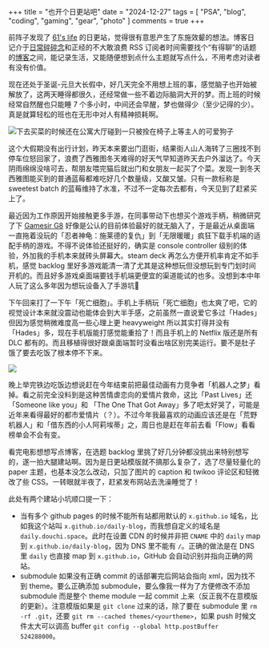 +++
title = "也开个日更站吧"
date = "2024-12-27"
tags = [
    "PSA",
    "blog",
    "coding",
    "gaming",
    "gear",
    "photo"
]
comments = true
+++

前阵子发现了 [61's life](https://61.life/) 的日更站，觉得很有意思产生了东施效颦的想法。博客日记介于[日常碎碎念](https://douchi.space/@mtfront)和正经的不大敢浪费 RSS 订阅者时间需要找个“有得聊”的话题的[博客](https://blog.douchi.space)之间，能记录生活，又能随便想到点什么主题就写点什么，不用考虑对读者有没有价值。

现在还处于圣诞-元旦大长假中，好几天完全不用想上班的事，感觉脑子也开始被解放了，这两天睡得都很久，还经常做一些不着边际脑洞大开的梦。而上班的时候经常自然醒也只能睡 7 个多小时，中间还会早醒，梦也做得少（至少记得的少）。真是就算轻松的班也在无形中对人有精神损耗啊。

![下去买菜的时候还在公寓大厅碰到一只被拴在椅子上等主人的可爱狗子](https://media.douchi.space/douchi/media_attachments/files/113/729/187/561/007/815/original/90b2b9032f4fb105.png)

这个大假期没有出行计划，昨天本来要出门逛街，结果街人山人海转了三圈找不到停车位怒回家了，浪费了西雅图冬天难得的好天气早知道昨天去户外溜达了。今天阴雨绵绵没啥可去，帮朋友喂完猫后就出门和女朋友一起买了个菜。发现一到冬天西雅图能买到的普通蓝莓都难吃好几个数量级，又酸又皱。只有一款标称是 sweetest batch 的蓝莓维持了水准，不过不一定每次去都有，今天见到了赶紧买上了。

最近因为工作原因开始接触更多手游，在同事带动下也想买个游戏手柄，稍微研究了下 [Gamesir G8](https://amzn.to/4fx0vvn) 好像是公认的目前体验最好的就无脑入了，于是最近从桌面端一直拖着没玩的「忍者神龟：施莱德的复仇」到「无限暖暖」疯狂下载手机端的适配手柄的游戏。不得不说体验还挺好的，确实是 console controller 级别的体验，外加我的手机本来就砖头屏幕大。steam deck 再怎么方便开机率肯定不如手机，感觉 backlog 里好多游戏能清一清了尤其是这种想玩但没想玩到专门划时间开机的。而且好多游戏桌面端要钱手机端更便宜的渠道能试的也多。没想到本中年人玩了这么多年因为想玩设备入了手游坑🤣 

下午回来打了一下午「死亡细胞」。手机上手柄玩「死亡细胞」也太爽了吧，它的视觉设计本来就没震动也能体会到大半手感，之前虽然一直说爱它多过「Hades」但因为感觉稍微难度高一些心理上更 heavyweight 所以其实打得并没有「Hades」多，现在手机版能打感觉能重拾了！而且手机上的 Netflix 版还是所有 DLC 都有的。而且移植得很好跟桌面端暂时没看出啥区别完美运行。要不是肚子饿了要去吃饭了根本停不下来。

![](https://media.douchi.space/douchi/media_attachments/files/113/729/285/510/053/868/original/11c2cdf98b4576ea.png)

晚上举完铁边吃饭边想说赶在今年结束前把最佳动画有力竞争者「机器人之梦」看掉。看之前完全没料到是这种苦情虐恋向的爱情片救命，这比「Past Lives」还「Someone like you」和 「The One That Got Away」多了吧太好哭了，可能是近年来看得最好的都市爱情片（？）。不过今年我最喜欢的动画应该还是在「荒野机器人」和「借东西的小人阿莉埃蒂」之，周日也是赶在年前去看「Flow」看看榜单会不会有变。

看完电影想想写点博客，在选题 backlog 里挑了好几分钟都没挑出来特别想写的，遂一拍大腿建站啊。因为是日更站模版就不搞那么复杂了，选了尽量轻量化的 paper 主题，也基本没怎么改动，只加了图片的 caption 和 twikoo 评论区和轻微改了些 CSS。一转眼就半夜了，赶紧发布网站去洗澡睡觉了！

此处有两个建站小坑顺口提一下：
- 当有多个 github pages 的时候不能所有站都用默认的 `x.github.io` 域名，比如我这个站叫 `x.github.io/daily-blog`，而我想自定义的域名是 `daily.douchi.space`。此时在设置 CDN 的时候并非把 `CNAME` 中的 `daily` map 到 `x.github.io/daily-blog`，因为 DNS 里不能有 `/`。正确的做法是在 DNS 里 `daily` 也直接 map 到 `x.github.io`，GitHub 会自动识别并指向正确的网站。
- submodule 如果没有正确 commit 的话部署完后网站会指向 xml，因为找不到 theme。要么正确添加 submodule，要么像我一样为了方便修改不添加 submodule 而是整个 theme module 一起 commit 上来（反正我不在意模版的更新）。注意模版如果是 `git clone` 过来的话，除了要在 submodule 里 `rm -rf .git`，还要 `git rm --cached themes/<yourtheme>`，如果 push 时候文件太大可以调高 buffer `git config --global http.postBuffer 524288000`。
